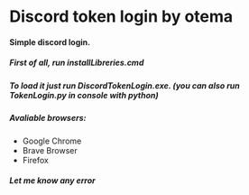 # Discord token login by otema 
#### Simple discord login.
##### First of all, run installLibreries.cmd
##### To load it just run DiscordTokenLogin.exe. (you can also run TokenLogin.py in console with python)
##### Avaliable browsers:
- Google Chrome
- Brave Browser
- Firefox
##### Let me know any error
